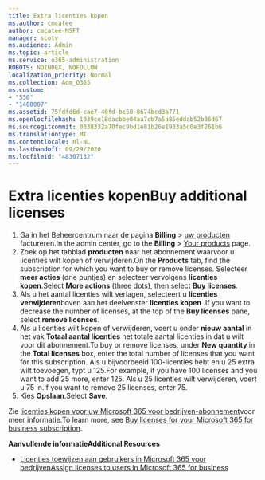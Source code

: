 ```yaml
---
title: Extra licenties kopen
ms.author: cmcatee
author: cmcatee-MSFT
manager: scotv
ms.audience: Admin
ms.topic: article
ms.service: o365-administration
ROBOTS: NOINDEX, NOFOLLOW
localization_priority: Normal
ms.collection: Adm_O365
ms.custom:
- "530"
- "1400007"
ms.assetid: 75fdfd6d-cae7-40fd-bc50-8674bcd3a771
ms.openlocfilehash: 1039ce18dacbbe04aa7cb7a5a85eddab52b36d67
ms.sourcegitcommit: 0338332a70fec9bd1e81b26e1933a5d0e3f261b6
ms.translationtype: MT
ms.contentlocale: nl-NL
ms.lasthandoff: 09/29/2020
ms.locfileid: "48307132"
---
```

# <a name="buy-additional-licenses"></a><span data-ttu-id="072a7-102">Extra licenties kopen</span><span class="sxs-lookup"><span data-stu-id="072a7-102">Buy additional licenses</span></span>

1. <span data-ttu-id="072a7-103">Ga in het Beheercentrum naar de pagina **Billing**  >  [uw producten](https://go.microsoft.com/fwlink/p/?linkid=842054) factureren.</span><span class="sxs-lookup"><span data-stu-id="072a7-103">In the admin center, go to the **Billing** > [Your products](https://go.microsoft.com/fwlink/p/?linkid=842054) page.</span></span>
2. <span data-ttu-id="072a7-104">Zoek op het tabblad **producten** naar het abonnement waarvoor u licenties wilt kopen of verwijderen.</span><span class="sxs-lookup"><span data-stu-id="072a7-104">On the **Products** tab, find the subscription for which you want to buy or remove licenses.</span></span> <span data-ttu-id="072a7-105">Selecteer **meer acties** (drie puntjes) en selecteer vervolgens **licenties kopen**.</span><span class="sxs-lookup"><span data-stu-id="072a7-105">Select **More actions** (three dots), then select **Buy licenses**.</span></span>
3. <span data-ttu-id="072a7-106">Als u het aantal licenties wilt verlagen, selecteert u **licenties verwijderen**boven aan het deelvenster **licenties kopen** .</span><span class="sxs-lookup"><span data-stu-id="072a7-106">If you want to decrease the number of licenses, at the top of the **Buy licenses** pane, select **remove licenses**.</span></span>
4. <span data-ttu-id="072a7-107">Als u licenties wilt kopen of verwijderen, voert u onder **nieuw aantal** in het vak **Totaal aantal licenties** het totale aantal licenties in dat u wilt voor dit abonnement.</span><span class="sxs-lookup"><span data-stu-id="072a7-107">To buy or remove licenses, under **New quantity** in the **Total licenses** box, enter the total number of licenses that you want for this subscription.</span></span> <span data-ttu-id="072a7-108">Als u bijvoorbeeld 100-licenties hebt en u 25 extra wilt toevoegen, typt u 125.</span><span class="sxs-lookup"><span data-stu-id="072a7-108">For example, if you have 100 licenses and you want to add 25 more, enter 125.</span></span> <span data-ttu-id="072a7-109">Als u 25 licenties wilt verwijderen, voert u 75 in.</span><span class="sxs-lookup"><span data-stu-id="072a7-109">If you want to remove 25 licenses, enter 75.</span></span>
5. <span data-ttu-id="072a7-110">Kies **Opslaan**.</span><span class="sxs-lookup"><span data-stu-id="072a7-110">Select **Save**.</span></span>

<span data-ttu-id="072a7-111">Zie [licenties kopen voor uw Microsoft 365 voor bedrijven-abonnement](https://docs.microsoft.com/microsoft-365/commerce/licenses/buy-licenses)voor meer informatie.</span><span class="sxs-lookup"><span data-stu-id="072a7-111">To learn more, see [Buy licenses for your Microsoft 365 for business subscription](https://docs.microsoft.com/microsoft-365/commerce/licenses/buy-licenses).</span></span>

<span data-ttu-id="072a7-112">**Aanvullende informatie**</span><span class="sxs-lookup"><span data-stu-id="072a7-112">**Additional Resources**</span></span>

- [<span data-ttu-id="072a7-113">Licenties toewijzen aan gebruikers in Microsoft 365 voor bedrijven</span><span class="sxs-lookup"><span data-stu-id="072a7-113">Assign licenses to users in Microsoft 365 for business</span></span>](https://docs.microsoft.com/microsoft-365/admin/manage/assign-licenses-to-users)